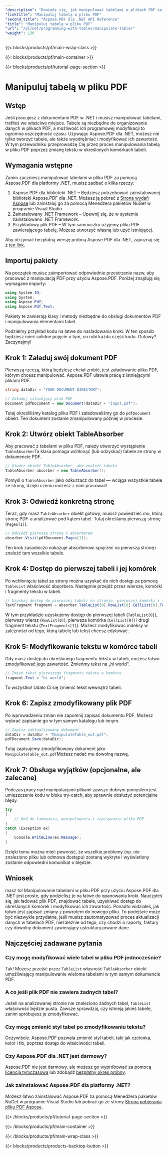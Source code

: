 ```yaml
---
"description": "Dowiedz się, jak manipulować tabelami w plikach PDF za pomocą Aspose.PDF dla platformy .NET, korzystając z samouczka krok po kroku, który zawiera przykłady kodu i najlepsze praktyki."
"linktitle": "Manipuluj tabelą w pliku PDF"
"second_title": "Aspose.PDF dla .NET API Reference"
"title": "Manipuluj tabelą w pliku PDF"
"url": "/pl/net/programming-with-tables/manipulate-table/"
"weight": 130
---
```


{{< blocks/products/pf/main-wrap-class >}}

{{< blocks/products/pf/main-container >}}

{{< blocks/products/pf/tutorial-page-section >}}

# Manipuluj tabelą w pliku PDF

## Wstęp

Jeśli pracujesz z dokumentami PDF w .NET i musisz manipulować tabelami, trafiłeś we właściwe miejsce. Tabele są niezbędne do organizowania danych w plikach PDF, a możliwość ich programowej modyfikacji to ogromna oszczędność czasu. Używając Aspose.PDF dla .NET, możesz nie tylko tworzyć tabele, ale także wyodrębniać i modyfikować ich zawartość. W tym przewodniku przeprowadzę Cię przez proces manipulowania tabelą w pliku PDF poprzez zmianę tekstu w określonych komórkach tabeli.

## Wymagania wstępne

Zanim zaczniesz manipulować tabelami w pliku PDF za pomocą Aspose.PDF dla platformy .NET, musisz zadbać o kilka rzeczy:

1. Aspose.PDF dla biblioteki .NET – Będziesz potrzebować zainstalowanej biblioteki Aspose.PDF dla .NET. Możesz ją pobrać z [Strona wydań Aspose](https://releases.aspose.com/pdf/net/) lub zainstaluj go za pomocą Menedżera pakietów NuGet w programie Visual Studio.
2. Zainstalowany .NET Framework – Upewnij się, że w systemie zainstalowano .NET Framework.
3. Przykładowy plik PDF – W tym samouczku użyjemy pliku PDF zawierającego tabelę. Możesz utworzyć własną lub użyć istniejącej.

Aby otrzymać bezpłatną wersję próbną Aspose.PDF dla .NET, zapoznaj się z [ten link](https://releases.aspose.com/).

## Importuj pakiety

Na początek musisz zaimportować odpowiednie przestrzenie nazw, aby pracować z manipulacją PDF przy użyciu Aspose.PDF. Poniżej znajdują się wymagane importy:

```csharp
using System.IO;
using System;
using Aspose.Pdf;
using Aspose.Pdf.Text;
```

Pakiety te zawierają klasy i metody niezbędne do obsługi dokumentów PDF i manipulowania elementami tabel.

Podzielmy przykład kodu na łatwe do naśladowania kroki. W ten sposób będziesz mieć solidne pojęcie o tym, co robi każda część kodu. Gotowy? Zaczynajmy!

## Krok 1: Załaduj swój dokument PDF

Pierwszą rzeczą, którą będziesz chciał zrobić, jest załadowanie pliku PDF, którym chcesz manipulować. Aspose.PDF ułatwia pracę z istniejącymi plikami PDF.

```csharp
string dataDir = "YOUR DOCUMENT DIRECTORY";

// Załaduj istniejący plik PDF
Document pdfDocument = new Document(dataDir + "input.pdf");
```

Tutaj określiliśmy katalog pliku PDF i załadowaliśmy go do `pdfDocument` obiekt. Ten dokument zostanie zmanipulowany później w procesie.

## Krok 2: Utwórz obiekt TableAbsorber

Aby pracować z tabelami w pliku PDF, należy utworzyć wystąpienie `TableAbsorber`Ta klasa pomaga wchłonąć (lub odzyskać) tabele ze strony w dokumencie PDF.

```csharp
// Utwórz obiekt TableAbsorber, aby znaleźć tabele
TableAbsorber absorber = new TableAbsorber();
```

Pomyśl o `TableAbsorber` jako odkurzacz do tabel — wciąga wszystkie tabele ze strony, dzięki czemu możesz z nimi pracować!

## Krok 3: Odwiedź konkretną stronę

Teraz, gdy masz `TableAbsorber` obiekt gotowy, musisz powiedzieć mu, którą stronę PDF-a analizować pod kątem tabel. Tutaj określamy pierwszą stronę (`Pages[1]`).

```csharp
// Odwiedź pierwszą stronę z absorberem
absorber.Visit(pdfDocument.Pages[1]);
```

Ten krok zasadniczo nakazuje absorberowi spojrzeć na pierwszą stronę i znaleźć tam wszelkie tabele.

## Krok 4: Dostęp do pierwszej tabeli i jej komórek

Po wchłonięciu tabel ze strony można uzyskać do nich dostęp za pomocą `TableList` właściwość absorbera. Następnie przejdź przez wiersze, komórki i fragmenty tekstu w tabeli.

```csharp
// Uzyskaj dostęp do pierwszej tabeli na stronie, pierwszej komórki i fragmentów tekstu w niej zawartych
TextFragment fragment = absorber.TableList[0].RowList[0].CellList[0].TextFragments[1];
```

W tym przykładzie uzyskujemy dostęp do pierwszej tabeli (`TableList[0]`), pierwszy wiersz (`RowList[0]`), pierwsza komórka (`CellList[0]`) i drugi fragment tekstu (`TextFragments[1]`). Możesz modyfikować indeksy w zależności od tego, którą tabelę lub tekst chcesz edytować.

## Krok 5: Modyfikowanie tekstu w komórce tabeli

Gdy masz dostęp do określonego fragmentu tekstu w tabeli, możesz łatwo zmodyfikować jego zawartość. Zmieńmy tekst na „hi world”.

```csharp
// Zmień tekst pierwszego fragmentu tekstu w komórce
fragment.Text = "hi world";
```

To wszystko! Udało Ci się zmienić tekst wewnątrz tabeli.

## Krok 6: Zapisz zmodyfikowany plik PDF

Po wprowadzeniu zmian nie zapomnij zapisać dokumentu PDF. Możesz wybrać zapisanie go w tym samym katalogu lub innym.

```csharp
// Zapisz zaktualizowany dokument
dataDir = dataDir + "ManipulateTable_out.pdf";
pdfDocument.Save(dataDir);
```

Tutaj zapisujemy zmodyfikowany dokument jako `ManipulateTable_out.pdf`Możesz nadać mu dowolną nazwę.

## Krok 7: Obsługa wyjątków (opcjonalne, ale zalecane)

Podczas pracy nad manipulacjami plikami zawsze dobrym pomysłem jest umieszczenie kodu w bloku try-catch, aby sprawnie obsłużyć potencjalne błędy.

```csharp
try
{
    // Kod do ładowania, manipulowania i zapisywania pliku PDF
}
catch (Exception ex)
{
    Console.WriteLine(ex.Message);
}
```

Dzięki temu można mieć pewność, że wszelkie problemy (np. nie znaleziono pliku lub odmowa dostępu) zostaną wykryte i wyświetlony zostanie odpowiedni komunikat o błędzie.

## Wniosek

masz to! Manipulowanie tabelami w pliku PDF przy użyciu Aspose.PDF dla .NET jest proste, gdy podzielisz je na łatwe do opanowania kroki. Nauczyłeś się, jak ładować plik PDF, znajdować tabele, uzyskiwać dostęp do określonych komórek i modyfikować ich zawartość. Ponadto widziałeś, jak łatwo jest zapisać zmiany z powrotem do nowego pliku. To podejście może być niezwykle przydatne, jeśli musisz zautomatyzować proces aktualizacji danych w tabelach PDF, niezależnie od tego, czy chodzi o raporty, faktury czy dowolny dokument zawierający ustrukturyzowane dane.

## Najczęściej zadawane pytania

### Czy mogę modyfikować wiele tabel w pliku PDF jednocześnie?  
Tak! Możesz przejść przez `TableList` własność `TableAbsorber` obiekt umożliwiający manipulowanie wieloma tabelami w tym samym dokumencie PDF.

### A co jeśli plik PDF nie zawiera żadnych tabel?  
Jeżeli na analizowanej stronie nie znaleziono żadnych tabel, `TableList` właściwość będzie pusta. Zawsze sprawdzaj, czy istnieją jakieś tabele, zanim spróbujesz je zmodyfikować.

### Czy mogę zmienić styl tabel po zmodyfikowaniu tekstu?  
Oczywiście. Aspose.PDF pozwala zmienić styl tabeli, taki jak czcionka, kolor i tło, poprzez dostęp do właściwości tabeli.

### Czy Aspose.PDF dla .NET jest darmowy?  
Aspose.PDF nie jest darmowy, ale możesz go wypróbować za pomocą [licencja tymczasowa](https://purchase.aspose.com/temporary-license/) lub zdobądź [bezpłatny okres próbny](https://releases.aspose.com/).

### Jak zainstalować Aspose.PDF dla platformy .NET?  
Możesz łatwo zainstalować Aspose.PDF za pomocą Menedżera pakietów NuGet w programie Visual Studio lub pobrać go ze strony [Strona pobierania pliku PDF Aspose](https://releases.aspose.com/pdf/net/).

{{< /blocks/products/pf/tutorial-page-section >}}

{{< /blocks/products/pf/main-container >}}

{{< /blocks/products/pf/main-wrap-class >}}

{{< blocks/products/products-backtop-button >}}